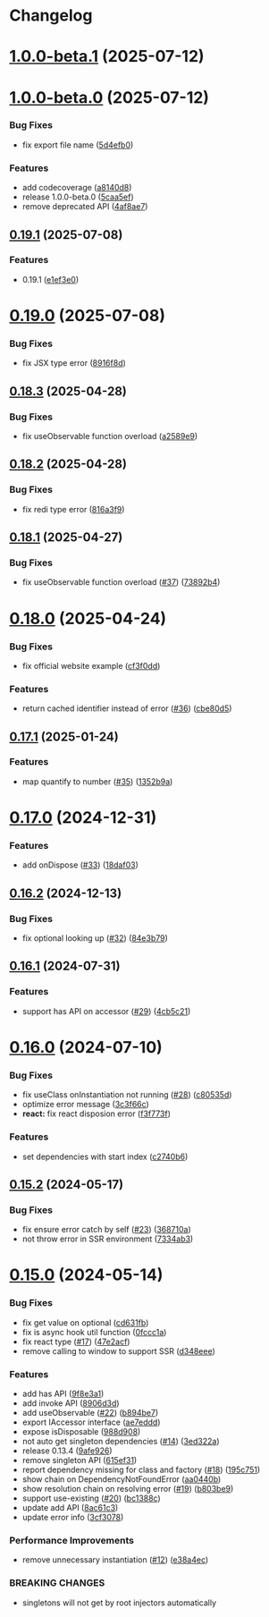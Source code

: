 # Changelog

# [1.0.0-beta.1](https://github.com/wzhudev/redi/compare/v1.0.0-beta.0...v1.0.0-beta.1) (2025-07-12)

# [1.0.0-beta.0](https://github.com/wzhudev/redi/compare/v0.19.1...v1.0.0-beta.0) (2025-07-12)

### Bug Fixes

- fix export file name ([5d4efb0](https://github.com/wzhudev/redi/commit/5d4efb079f7f77b04e1134413d7f10be63a394d0))

### Features

- add codecoverage ([a8140d8](https://github.com/wzhudev/redi/commit/a8140d804b2714b286c15e1472cb41a0a9a216a3))
- release 1.0.0-beta.0 ([5caa5ef](https://github.com/wzhudev/redi/commit/5caa5ef8b149f031e6f72768870e91ad910740f5))
- remove deprecated API ([4af8ae7](https://github.com/wzhudev/redi/commit/4af8ae7fae6f1499359ce1f552ba90aeca78ed38))

## [0.19.1](https://github.com/wzhudev/redi/compare/v0.19.0...v0.19.1) (2025-07-08)

### Features

- 0.19.1 ([e1ef3e0](https://github.com/wzhudev/redi/commit/e1ef3e0ca4a09d163e52591d986b012f80111ef6))

# [0.19.0](https://github.com/wzhudev/redi/compare/v0.18.3...v0.19.0) (2025-07-08)

### Bug Fixes

- fix JSX type error ([8916f8d](https://github.com/wzhudev/redi/commit/8916f8df09e1eecd8e59a516b141b0661e9b7b4d))

## [0.18.3](https://github.com/wzhudev/redi/compare/v0.18.2...v0.18.3) (2025-04-28)

### Bug Fixes

- fix useObservable function overload ([a2589e9](https://github.com/wzhudev/redi/commit/a2589e9f0178cce082f9bc3bea3be1bcfc61aea4))

## [0.18.2](https://github.com/wzhudev/redi/compare/v0.18.1...v0.18.2) (2025-04-28)

### Bug Fixes

- fix redi type error ([816a3f9](https://github.com/wzhudev/redi/commit/816a3f96449d9d19a9a33ef55d78d259da6cc77a))

## [0.18.1](https://github.com/wzhudev/redi/compare/v0.18.0...v0.18.1) (2025-04-27)

### Bug Fixes

- fix useObservable function overload ([#37](https://github.com/wzhudev/redi/issues/37)) ([73892b4](https://github.com/wzhudev/redi/commit/73892b4768bfe1c24348735a6c66e69dafb1e700))

# [0.18.0](https://github.com/wzhudev/redi/compare/v0.17.1...v0.18.0) (2025-04-24)

### Bug Fixes

- fix official website example ([cf3f0dd](https://github.com/wzhudev/redi/commit/cf3f0dd25faf31143846562e46352e8be421e88a))

### Features

- return cached identifier instead of error ([#36](https://github.com/wzhudev/redi/issues/36)) ([cbe80d5](https://github.com/wzhudev/redi/commit/cbe80d523c3d4426df9fcbace9f782669565beb1))

## [0.17.1](https://github.com/wzhudev/redi/compare/v0.17.0...v0.17.1) (2025-01-24)

### Features

- map quantify to number ([#35](https://github.com/wzhudev/redi/issues/35)) ([1352b9a](https://github.com/wzhudev/redi/commit/1352b9afcdeb7a77d9ed374c674ae295f322138a))

# [0.17.0](https://github.com/wzhudev/redi/compare/v0.16.2...v0.17.0) (2024-12-31)

### Features

- add onDispose ([#33](https://github.com/wzhudev/redi/issues/33)) ([18daf03](https://github.com/wzhudev/redi/commit/18daf037b51308cbfb447270f5e18cd9614a5a4f))

## [0.16.2](https://github.com/wzhudev/redi/compare/v0.16.1...v0.16.2) (2024-12-13)

### Bug Fixes

- fix optional looking up ([#32](https://github.com/wzhudev/redi/issues/32)) ([84e3b79](https://github.com/wzhudev/redi/commit/84e3b7904e4fc0f2fb439d2e998d0333db425f6a))

## [0.16.1](https://github.com/wzhudev/redi/compare/v0.16.0...v0.16.1) (2024-07-31)

### Features

- support has API on accessor ([#29](https://github.com/wzhudev/redi/issues/29)) ([4cb5c21](https://github.com/wzhudev/redi/commit/4cb5c21d40aae66f199d3c06ee17e6e7f81fd097))

# [0.16.0](https://github.com/hullis/redi/compare/0.15.2...v0.16.0) (2024-07-10)

### Bug Fixes

- fix useClass onInstantiation not running ([#28](https://github.com/hullis/redi/issues/28)) ([c80535d](https://github.com/hullis/redi/commit/c80535dba9cb888ab0cc605e8b9492ea886a203f))
- optimize error message ([3c3f66c](https://github.com/hullis/redi/commit/3c3f66cc540ab7a59c603ba0b13e98c58d1348f9))
- **react:** fix react disposion error ([f3f773f](https://github.com/hullis/redi/commit/f3f773f748721733065ab9f656b85e72657109de))

### Features

- set dependencies with start index ([c2740b6](https://github.com/hullis/redi/commit/c2740b677d3f2668afbc1755e668d6431af7c1a5))

## [0.15.2](https://github.com/hullis/redi/compare/0.15.0...0.15.2) (2024-05-17)

### Bug Fixes

- fix ensure error catch by self ([#23](https://github.com/hullis/redi/issues/23)) ([368710a](https://github.com/hullis/redi/commit/368710a7b33a41574a5e75e6c8f19c170dd8c8c4))
- not throw error in SSR environment ([7334ab3](https://github.com/hullis/redi/commit/7334ab33342ecb895c38364a4f58ef4725546609))

# [0.15.0](https://github.com/hullis/redi/compare/e38a4ecbb09b5db75c45344cf353c6ac0a902842...0.15.0) (2024-05-14)

### Bug Fixes

- fix get value on optional ([cd631fb](https://github.com/hullis/redi/commit/cd631fb52c9f7e0d5454a79a7f60c90c8090fd7d))
- fix is async hook util function ([0fccc1a](https://github.com/hullis/redi/commit/0fccc1a81086ed5925b84e8572077f4dd99e3864))
- fix react type ([#17](https://github.com/hullis/redi/issues/17)) ([47e2acf](https://github.com/hullis/redi/commit/47e2acf3e2dcfd7f86bd1daf52b74af77e90c1d2))
- remove calling to window to support SSR ([d348eee](https://github.com/hullis/redi/commit/d348eee85e474714a45bf52ee7c76af131adecd9))

### Features

- add has API ([9f8e3a1](https://github.com/hullis/redi/commit/9f8e3a11c372421fa6f579ef75e450576e338ab4))
- add invoke API ([8906d3d](https://github.com/hullis/redi/commit/8906d3dac3240a4c1a5ba8e91517b9a23f0cdb69))
- add useObservable ([#22](https://github.com/hullis/redi/issues/22)) ([b894be7](https://github.com/hullis/redi/commit/b894be7c19af75a877479282e641145c03798ee3))
- export IAccessor interface ([ae7eddd](https://github.com/hullis/redi/commit/ae7eddd7459ac6d15f26c4a9b0f9b369e11e0b2c))
- expose isDisposable ([988d908](https://github.com/hullis/redi/commit/988d9080024eb75dbed76c18abf72170fac623b6))
- not auto get singleton dependencies ([#14](https://github.com/hullis/redi/issues/14)) ([3ed322a](https://github.com/hullis/redi/commit/3ed322a12802795406bfd0165e9a63586ab2e987))
- release 0.13.4 ([9afe926](https://github.com/hullis/redi/commit/9afe92613a334f4957c20e177d63a220f3f1bba5))
- remove singleton API ([615ef31](https://github.com/hullis/redi/commit/615ef31695874138ef96e09baf999332ed215bc6))
- report dependency missing for class and factory ([#18](https://github.com/hullis/redi/issues/18)) ([195c751](https://github.com/hullis/redi/commit/195c751bf8caacc52f5c8aeb259026b6847bfa4c))
- show chain on DependencyNotFoundError ([aa0440b](https://github.com/hullis/redi/commit/aa0440bc29e8860a8de71864a3141150b2ab683b))
- show resolution chain on resolving error ([#19](https://github.com/hullis/redi/issues/19)) ([b803be9](https://github.com/hullis/redi/commit/b803be9182533c3b5a20f8da86ca83675ee85b03))
- support use-existing ([#20](https://github.com/hullis/redi/issues/20)) ([bc1388c](https://github.com/hullis/redi/commit/bc1388cf5931c92a1839c2a25f3b49700a29eb08))
- update add API ([8ac61c3](https://github.com/hullis/redi/commit/8ac61c3441ee991338200004f7724fc08806f6a6))
- update error info ([3cf3078](https://github.com/hullis/redi/commit/3cf30784523995c3f9b08ac5199cd194d307fe25))

### Performance Improvements

- remove unnecessary instantiation ([#12](https://github.com/hullis/redi/issues/12)) ([e38a4ec](https://github.com/hullis/redi/commit/e38a4ecbb09b5db75c45344cf353c6ac0a902842))

### BREAKING CHANGES

- singletons will not get by root injectors
  automatically
